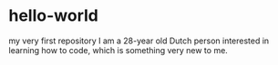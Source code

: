 # hello-world
my very first repository
I am a 28-year old Dutch person interested in learning how to code, which is something very new to me.

